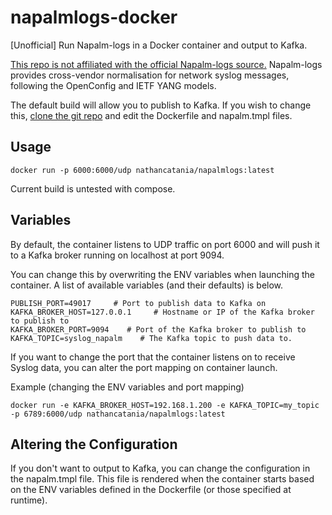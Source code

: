 # napalmlogs-docker
[Unofficial] Run Napalm-logs in a Docker container and output to Kafka.

[This repo is not affiliated with the official Napalm-logs source.](https://github.com/napalm-automation/napalm-logs)
Napalm-logs provides cross-vendor normalisation for network syslog messages, following the OpenConfig and IETF YANG models.


The default build will allow you to publish to Kafka. If you wish to change this, [clone the git repo](https://github.com/nathancatania/napalmlogs-docker) and edit the Dockerfile and napalm.tmpl files.

## Usage
```
docker run -p 6000:6000/udp nathancatania/napalmlogs:latest
```
Current build is untested with compose.

## Variables
By default, the container listens to UDP traffic on port 6000 and will push it to a Kafka broker running on localhost at port 9094.

You can change this by overwriting the ENV variables when launching the container. A list of available variables (and their defaults) is below.
```
PUBLISH_PORT=49017     # Port to publish data to Kafka on
KAFKA_BROKER_HOST=127.0.0.1     # Hostname or IP of the Kafka broker to publish to
KAFKA_BROKER_PORT=9094    # Port of the Kafka broker to publish to
KAFKA_TOPIC=syslog_napalm    # The Kafka topic to push data to.
```
If you want to change the port that the container listens on to receive Syslog data, you can alter the port mapping on container launch.

Example (changing the ENV variables and port mapping)
```
docker run -e KAFKA_BROKER_HOST=192.168.1.200 -e KAFKA_TOPIC=my_topic -p 6789:6000/udp nathancatania/napalmlogs:latest
```

## Altering the Configuration
If you don't want to output to Kafka, you can change the configuration in the napalm.tmpl file. This file is rendered when the container starts based on the ENV variables defined in the Dockerfile (or those specified at runtime).
